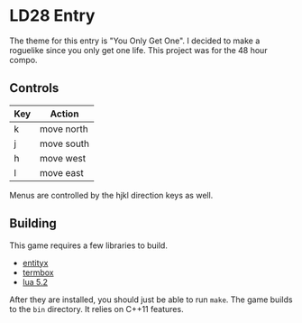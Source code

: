 # LD28 Entry

The theme for this entry is "You Only Get One". I decided to make a
roguelike since you only get one life. This project was for the 48 hour
compo.

## Controls

| Key | Action      |
| --- | ----------- |
| k   | move north  |
| j   | move south  |
| h   | move west   |
| l   | move east   |

Menus are controlled by the hjkl direction keys as well.

## Building

This game requires a few libraries to build.

- [entityx](https://github.com/alecthomas/entityx)
- [termbox](https://github.com/nsf/termbox)
- [lua 5.2](http://www.lua.org/)

After they are installed, you should just be able to run `make`. The game
builds to the `bin` directory. It relies on C++11 features.
